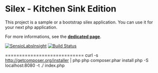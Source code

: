 Silex - Kitchen Sink Edition
============================

This project is a sample or a bootstrap silex application.
You can use it for your next php application.

For more informations, see the
[**dedicated page**](http://lyrixx.github.com/Silex-Kitchen-Edition).

[![SensioLabsInsight](https://insight.sensiolabs.com/projects/7fccf04a-aa27-4412-831b-99ce86fb5df7/mini.png)](https://insight.sensiolabs.com/projects/7fccf04a-aa27-4412-831b-99ce86fb5df7)
[![Build Status](https://secure.travis-ci.org/lyrixx/Silex-Kitchen-Edition.png?branch=master)](http://travis-ci.org/lyrixx/Silex-Kitchen-Edition)

============================
curl -s http://getcomposer.org/installer | php
php composer.phar install
php -S localhost:8080 -t ./ index.php
